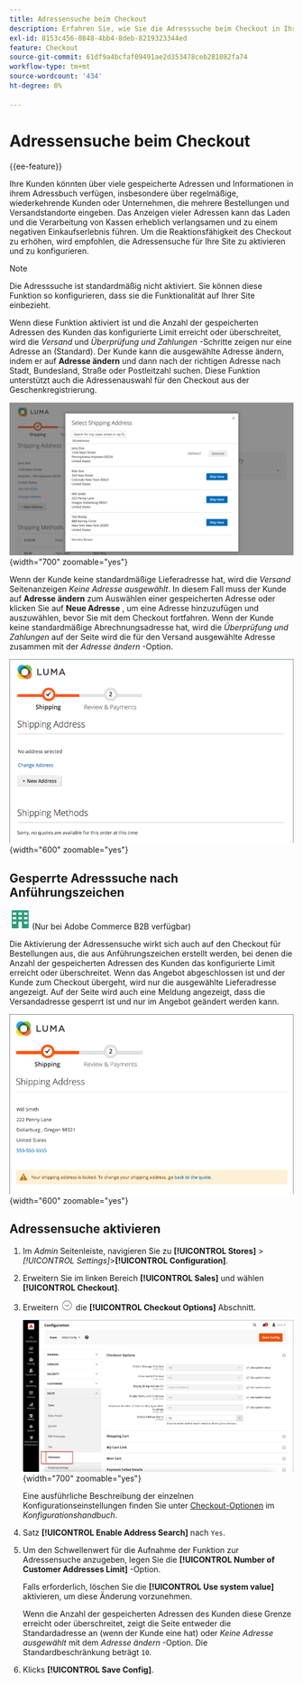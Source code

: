 ```yaml
---
title: Adressensuche beim Checkout
description: Erfahren Sie, wie Sie die Adresssuche beim Checkout in Ihren Store einbeziehen.
exl-id: 8153c456-0848-4bb4-8deb-8219323344ed
feature: Checkout
source-git-commit: 61df9a4bcfaf09491ae2d353478ceb281082fa74
workflow-type: tm+mt
source-wordcount: '434'
ht-degree: 0%

---
```


# Adressensuche beim Checkout

{{ee-feature}}

Ihre Kunden könnten über viele gespeicherte Adressen und Informationen in ihrem Adressbuch verfügen, insbesondere über regelmäßige, wiederkehrende Kunden oder Unternehmen, die mehrere Bestellungen und Versandstandorte eingeben. Das Anzeigen vieler Adressen kann das Laden und die Verarbeitung von Kassen erheblich verlangsamen und zu einem negativen Einkaufserlebnis führen. Um die Reaktionsfähigkeit des Checkout zu erhöhen, wird empfohlen, die Adressensuche für Ihre Site zu aktivieren und zu konfigurieren.

>[!NOTE]
>
>Die Adresssuche ist standardmäßig nicht aktiviert. Sie können diese Funktion so konfigurieren, dass sie die Funktionalität auf Ihrer Site einbezieht.

Wenn diese Funktion aktiviert ist und die Anzahl der gespeicherten Adressen des Kunden das konfigurierte Limit erreicht oder überschreitet, wird die _Versand_ und _Überprüfung und Zahlungen_ -Schritte zeigen nur eine Adresse an (Standard). Der Kunde kann die ausgewählte Adresse ändern, indem er auf **Adresse ändern** und dann nach der richtigen Adresse nach Stadt, Bundesland, Straße oder Postleitzahl suchen. Diese Funktion unterstützt auch die Adressenauswahl für den Checkout aus der Geschenkregistrierung.

![Checkout mit gespeicherten Versandadressen angezeigt](./assets/storefront-checkout-address-search.png){width="700" zoomable="yes"}

Wenn der Kunde keine standardmäßige Lieferadresse hat, wird die _Versand_ Seitenanzeigen _Keine Adresse ausgewählt_. In diesem Fall muss der Kunde auf **Adresse ändern** zum Auswählen einer gespeicherten Adresse oder klicken Sie auf **Neue Adresse** , um eine Adresse hinzuzufügen und auszuwählen, bevor Sie mit dem Checkout fortfahren. Wenn der Kunde keine standardmäßige Abrechnungsadresse hat, wird die _Überprüfung und Zahlungen_ auf der Seite wird die für den Versand ausgewählte Adresse zusammen mit der _Adresse ändern_ -Option.

![Checkout ohne gewählte Adresse](./assets/storefront-checkout-address-search-no-default.png){width="600" zoomable="yes"}

## Gesperrte Adresssuche nach Anführungszeichen

![Adobe Commerce B2B](../assets/b2b.svg) (Nur bei Adobe Commerce B2B verfügbar)

Die Aktivierung der Adressensuche wirkt sich auch auf den Checkout für Bestellungen aus, die aus Anführungszeichen erstellt werden, bei denen die Anzahl der gespeicherten Adressen des Kunden das konfigurierte Limit erreicht oder überschreitet. Wenn das Angebot abgeschlossen ist und der Kunde zum Checkout übergeht, wird nur die ausgewählte Lieferadresse angezeigt. Auf der Seite wird auch eine Meldung angezeigt, dass die Versandadresse gesperrt ist und nur im Angebot geändert werden kann.

![Versandadresse gesperrt für ein Angebot](./assets/quote-checkout-shipping-address-locked.png){width="600" zoomable="yes"}

## Adressensuche aktivieren

1. Im _Admin_ Seitenleiste, navigieren Sie zu **[!UICONTROL Stores]** > _[!UICONTROL Settings]_>**[!UICONTROL Configuration]**.

1. Erweitern Sie im linken Bereich **[!UICONTROL Sales]** und wählen **[!UICONTROL Checkout]**.

1. Erweitern ![Erweiterungsauswahl](../assets/icon-display-expand.png) die **[!UICONTROL Checkout Options]** Abschnitt.

   ![Konfiguration - Checkout-Optionen](./assets/checkout-checkout-options.png){width="700" zoomable="yes"}

   Eine ausführliche Beschreibung der einzelnen Konfigurationseinstellungen finden Sie unter [Checkout-Optionen](../configuration-reference/sales/checkout.md#checkout-options) im _Konfigurationshandbuch_.

1. Satz **[!UICONTROL Enable Address Search]** nach `Yes`.

1. Um den Schwellenwert für die Aufnahme der Funktion zur Adressensuche anzugeben, legen Sie die **[!UICONTROL Number of Customer Addresses Limit]** -Option.

   Falls erforderlich, löschen Sie die **[!UICONTROL Use system value]** aktivieren, um diese Änderung vorzunehmen.

   Wenn die Anzahl der gespeicherten Adressen des Kunden diese Grenze erreicht oder überschreitet, zeigt die Seite entweder die Standardadresse an (wenn der Kunde eine hat) oder _Keine Adresse ausgewählt_ mit dem _Adresse ändern_ -Option. Die Standardbeschränkung beträgt `10`.

1. Klicks **[!UICONTROL Save Config]**.
